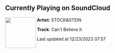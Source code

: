 ## Currently Playing on SoundCloud

[<img align="left" width="100" src="https://i1.sndcdn.com/artworks-LEBVtBVGgyEd2Pvm-87jswA-t500x500.jpg">](https://soundcloud.com/stockustein/cant-believe-it)

**Artist**: STOCK&STEIN 

**Track**: Can't Believe It

Last updated at 12/23/2023 07:57
